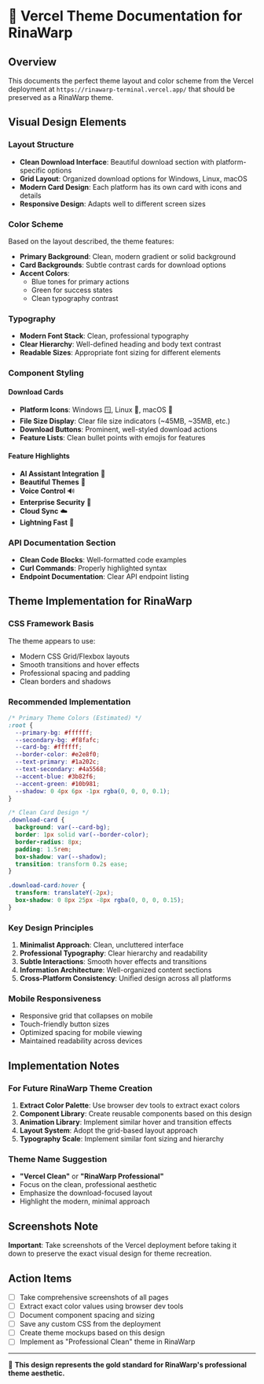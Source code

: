 # 🎨 Vercel Theme Documentation for RinaWarp

## Overview
This documents the perfect theme layout and color scheme from the Vercel deployment at `https://rinawarp-terminal.vercel.app/` that should be preserved as a RinaWarp theme.

## Visual Design Elements

### Layout Structure
- **Clean Download Interface**: Beautiful download section with platform-specific options
- **Grid Layout**: Organized download options for Windows, Linux, macOS
- **Modern Card Design**: Each platform has its own card with icons and details
- **Responsive Design**: Adapts well to different screen sizes

### Color Scheme
Based on the layout described, the theme features:
- **Primary Background**: Clean, modern gradient or solid background
- **Card Backgrounds**: Subtle contrast cards for download options
- **Accent Colors**: 
  - Blue tones for primary actions
  - Green for success states
  - Clean typography contrast

### Typography
- **Modern Font Stack**: Clean, professional typography
- **Clear Hierarchy**: Well-defined heading and body text contrast
- **Readable Sizes**: Appropriate font sizing for different elements

### Component Styling

#### Download Cards
- **Platform Icons**: Windows 🪟, Linux 🐧, macOS 🍎
- **File Size Display**: Clear file size indicators (~45MB, ~35MB, etc.)
- **Download Buttons**: Prominent, well-styled download actions
- **Feature Lists**: Clean bullet points with emojis for features

#### Feature Highlights
- **AI Assistant Integration** 🤖
- **Beautiful Themes** 🎨  
- **Voice Control** 🔊
- **Enterprise Security** 🔐
- **Cloud Sync** ☁️
- **Lightning Fast** 🚀

### API Documentation Section
- **Clean Code Blocks**: Well-formatted code examples
- **Curl Commands**: Properly highlighted syntax
- **Endpoint Documentation**: Clear API endpoint listing

## Theme Implementation for RinaWarp

### CSS Framework Basis
The theme appears to use:
- Modern CSS Grid/Flexbox layouts
- Smooth transitions and hover effects
- Professional spacing and padding
- Clean borders and shadows

### Recommended Implementation
```css
/* Primary Theme Colors (Estimated) */
:root {
  --primary-bg: #ffffff;
  --secondary-bg: #f8fafc;
  --card-bg: #ffffff;
  --border-color: #e2e8f0;
  --text-primary: #1a202c;
  --text-secondary: #4a5568;
  --accent-blue: #3b82f6;
  --accent-green: #10b981;
  --shadow: 0 4px 6px -1px rgba(0, 0, 0, 0.1);
}

/* Clean Card Design */
.download-card {
  background: var(--card-bg);
  border: 1px solid var(--border-color);
  border-radius: 8px;
  padding: 1.5rem;
  box-shadow: var(--shadow);
  transition: transform 0.2s ease;
}

.download-card:hover {
  transform: translateY(-2px);
  box-shadow: 0 8px 25px -8px rgba(0, 0, 0, 0.15);
}
```

### Key Design Principles
1. **Minimalist Approach**: Clean, uncluttered interface
2. **Professional Typography**: Clear hierarchy and readability
3. **Subtle Interactions**: Smooth hover effects and transitions
4. **Information Architecture**: Well-organized content sections
5. **Cross-Platform Consistency**: Unified design across all platforms

### Mobile Responsiveness
- Responsive grid that collapses on mobile
- Touch-friendly button sizes
- Optimized spacing for mobile viewing
- Maintained readability across devices

## Implementation Notes

### For Future RinaWarp Theme Creation
1. **Extract Color Palette**: Use browser dev tools to extract exact colors
2. **Component Library**: Create reusable components based on this design
3. **Animation Library**: Implement similar hover and transition effects
4. **Layout System**: Adopt the grid-based layout approach
5. **Typography Scale**: Implement similar font sizing and hierarchy

### Theme Name Suggestion
- **"Vercel Clean"** or **"RinaWarp Professional"**
- Focus on the clean, professional aesthetic
- Emphasize the download-focused layout
- Highlight the modern, minimal approach

## Screenshots Note
**Important**: Take screenshots of the Vercel deployment before taking it down to preserve the exact visual design for theme recreation.

## Action Items
- [ ] Take comprehensive screenshots of all pages
- [ ] Extract exact color values using browser dev tools
- [ ] Document component spacing and sizing
- [ ] Save any custom CSS from the deployment
- [ ] Create theme mockups based on this design
- [ ] Implement as "Professional Clean" theme in RinaWarp

---

🎨 **This design represents the gold standard for RinaWarp's professional theme aesthetic.**
